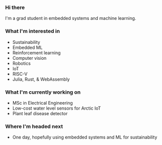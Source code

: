 ### Hi there

I'm a grad student in embedded systems and machine learning.

### What I'm interested in
<!-- talk about interests, particularly technical -->
* Sustainability
* Embedded ML
* Reinforcement learning
* Computer vision
* Robotics
* IoT
* RISC-V
* Julia, Rust, & WebAssembly

### What I'm currently working on
<!-- talk about current projects, studies, goals -->
* MSc in Electrical Engineering
* Low-cost water level sensors for Arctic IoT
* Plant leaf disease detector

### Where I'm headed next
<!-- talk about upcoming job, grad school, projects, studies, long-term... -->
* One day, hopefully using embedded systems and ML for sustainability
